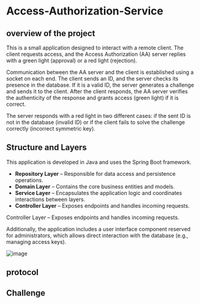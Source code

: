 # Access-Authorization-Service
## overview of the project
This is a small application designed to interact with a remote client. The client requests access, and the Access Authorization (AA) server replies with a green light (approval) or a red light (rejection).

Communication between the AA server and the client is established using a socket on each end. The client sends an ID, and the server checks its presence in the database. If it is a valid ID, the server generates a challenge and sends it to the client. After the client responds, the AA server verifies the authenticity of the response and grants access (green light) if it is correct.

The server responds with a red light in two different cases: if the sent ID is not in the database (invalid ID) or if the client fails to solve the challenge correctly (incorrect symmetric key).

## Structure and Layers
This application is developed in Java and uses the Spring Boot framework.

- **Repository Layer** – Responsible for data access and persistence operations.
- **Domain Layer** – Contains the core business entities and models.
- **Service Layer** – Encapsulates the application logic and coordinates interactions between layers.
- **Controller Layer** – Exposes endpoints and handles incoming requests.

Controller Layer – Exposes endpoints and handles incoming requests.

Additionally, the application includes a user interface component reserved for administrators, which allows direct interaction with the database (e.g., managing access keys).

![image](https://github.com/user-attachments/assets/e8958d29-23eb-4eb6-936e-a887722271f7)

## protocol

## Challenge
